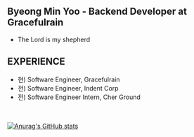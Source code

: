 ## Byeong Min Yoo - Backend Developer at Gracefulrain
- The Lord is my shepherd

## EXPERIENCE
- 현) Software Engineer, Gracefulrain
- 전) Software Engineer, Indent Corp
- 전) Software Engineer Intern, Cher Ground

<br></br>
[![Anurag's GitHub stats](https://github-readme-stats.vercel.app/api?username=lordmyshepherd&show_icons=true&theme=radical)](https://github.com/anuraghazra/github-readme-stats)
